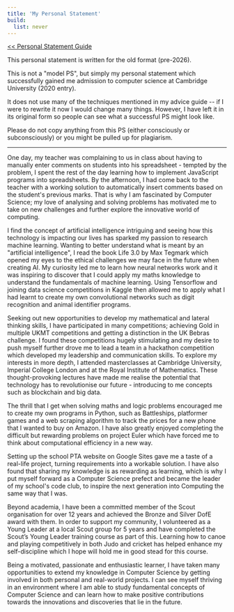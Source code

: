 ```yaml
---
title: 'My Personal Statement'
build:
  list: never
---
```


[<< Personal Statement Guide](..)

This personal statement is written for the old format (pre-2026).

This is not a "model PS", but simply my personal statement which successfully gained me admission to computer science at Cambridge University (2020 entry).

It does not use many of the techniques mentioned in my advice guide -- if I were to rewrite it now I would change many things. However, I have left it in its original form so people can see what a successful PS might look like.

Please do not copy anything from this PS (either consciously or subconsciously) or you might be pulled up for plagiarism.

---

One day, my teacher was complaining to us in class about having to manually enter comments on students into his spreadsheet - tempted by the problem, I spent the rest of the day learning how to implement JavaScript programs into spreadsheets. By the afternoon, I had come back to the teacher with a working solution to automatically insert comments based on the student's previous marks. That is why I am fascinated by Computer Science; my love of analysing and solving problems has motivated me to take on new challenges and further explore the innovative world of computing. 

I find the concept of artificial intelligence intriguing and seeing how this technology is impacting our lives has sparked my passion to research machine learning. Wanting to better understand what is meant by an "artificial intelligence", I read the book Life 3.0 by Max Tegmark which opened my eyes to the ethical challenges we may face in the future when creating AI. My curiosity led me to learn how neural networks work and it was inspiring to discover that I could apply my maths knowledge to understand the fundamentals of machine learning. Using Tensorflow and joining data science competitions in Kaggle then allowed me to apply what I had learnt to create my own convolutional networks such as digit recognition and animal identifier programs.  

Seeking out new opportunities to develop my mathematical and lateral thinking skills, I have participated in many competitions; achieving Gold in multiple UKMT competitions and getting a distinction in the UK Bebras challenge. I found these competitions hugely stimulating and my desire to push myself further drove me to lead a team in a hackathon competition which developed my leadership and communication skills. To explore my interests in more depth, I attended masterclasses at Cambridge University, Imperial College London and at the Royal Institute of Mathematics. These thought-provoking lectures have made me realise the potential that technology has to revolutionise our future - introducing to me concepts such as blockchain and big data.  

The thrill that I get when solving maths and logic problems encouraged me to create my own programs in Python, such as Battleships, platformer games and a web scraping algorithm to track the prices for a new phone that I wanted to buy on Amazon. I have also greatly enjoyed completing the difficult but rewarding problems on project Euler which have forced me to think about computational efficiency in a new way.  

Setting up the school PTA website on Google Sites gave me a taste of a real-life project, turning requirements into a workable solution. I have also found that sharing my knowledge is as rewarding as learning, which is why I put myself forward as a Computer Science prefect and became the leader of my school's code club, to inspire the next generation into Computing the same way that I was.  

Beyond academia, I have been a committed member of the Scout organisation for over 12 years and achieved the Bronze and Silver DofE award with them. In order to support my community, I volunteered as a Young Leader at a local Scout group for 5 years and have completed the Scout’s Young Leader training course as part of this. Learning how to canoe and playing competitively in both Judo and cricket has helped enhance my self-discipline which I hope will hold me in good stead for this course.  

Being a motivated, passionate and enthusiastic learner, I have taken many opportunities to extend my knowledge in Computer Science by getting involved in both personal and real-world projects. I can see myself thriving in an environment where I am able to study fundamental concepts of Computer Science and can learn how to make positive contributions towards the innovations and discoveries that lie in the future.
